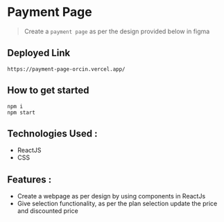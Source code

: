 # Payment Page
> Create a `payment page` as per the design provided below in figma 

## Deployed Link
```
https://payment-page-orcin.vercel.app/
```

## How to get started
```
npm i
npm start
```

## Technologies Used :

- ReactJS 
- CSS


## Features :
- Create a webpage as per design by using components in ReactJs 
- Give selection functionality, as per the plan selection update the price and discounted price 